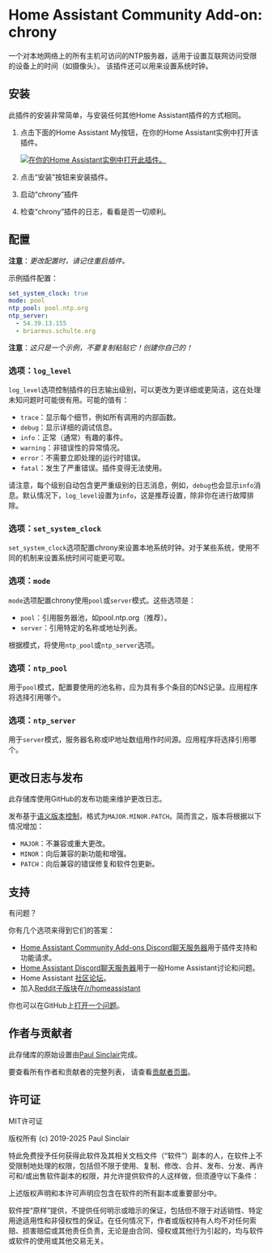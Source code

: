 # Home Assistant Community Add-on: chrony

一个对本地网络上的所有主机可访问的NTP服务器，适用于设置互联网访问受限的设备上的时间（如摄像头）。
该插件还可以用来设置系统时钟。

## 安装

此插件的安装非常简单，与安装任何其他Home Assistant插件的方式相同。

1. 点击下面的Home Assistant My按钮，在你的Home Assistant实例中打开该插件。

   [![在你的Home Assistant实例中打开此插件。][addon-badge]][addon]

1. 点击“安装”按钮来安装插件。
1. 启动“chrony”插件
1. 检查“chrony”插件的日志，看看是否一切顺利。

## 配置

**注意**：_更改配置时，请记住重启插件。_

示例插件配置：

```yaml
set_system_clock: true
mode: pool
ntp_pool: pool.ntp.org
ntp_server:
  - 54.39.13.155
  - briareus.schulte.org
```

**注意**：_这只是一个示例，不要复制粘贴它！创建你自己的！_

### 选项：`log_level`

`log_level`选项控制插件的日志输出级别，可以更改为更详细或更简洁，这在处理未知问题时可能很有用。可能的值有：

- `trace`：显示每个细节，例如所有调用的内部函数。
- `debug`：显示详细的调试信息。
- `info`：正常（通常）有趣的事件。
- `warning`：非错误性的异常情况。
- `error`：不需要立即处理的运行时错误。
- `fatal`：发生了严重错误。插件变得无法使用。

请注意，每个级别自动包含更严重级别的日志消息，例如，`debug`也会显示`info`消息。默认情况下，`log_level`设置为`info`，这是推荐设置，除非你在进行故障排除。

### 选项：`set_system_clock`

`set_system_clock`选项配置chrony来设置本地系统时钟。对于某些系统，使用不同的机制来设置系统时间可能更可取。

### 选项：`mode`

`mode`选项配置chrony使用`pool`或`server`模式。这些选项是：

- `pool`：引用服务器池，如pool.ntp.org（推荐）。
- `server`：引用特定的名称或地址列表。

根据模式，将使用`ntp_pool`或`ntp_server`选项。

### 选项：`ntp_pool`

用于`pool`模式，配置要使用的池名称，应为具有多个条目的DNS记录。应用程序将选择引用哪个。

### 选项：`ntp_server`

用于`server`模式，服务器名称或IP地址数组用作时间源。应用程序将选择引用哪个。

## 更改日志与发布

此存储库使用GitHub的发布功能来维护更改日志。

发布基于[语义版本控制][semver]，格式为`MAJOR.MINOR.PATCH`。简而言之，版本将根据以下情况增加：

- `MAJOR`：不兼容或重大更改。
- `MINOR`：向后兼容的新功能和增强。
- `PATCH`：向后兼容的错误修复和软件包更新。

## 支持

有问题？

你有几个选项来得到它们的答案：

- [Home Assistant Community Add-ons Discord聊天服务器][discord]用于插件支持和功能请求。
- [Home Assistant Discord聊天服务器][discord-ha]用于一般Home Assistant讨论和问题。
- Home Assistant [社区论坛][forum]。
- 加入[Reddit子版块][reddit]在[/r/homeassistant][reddit]

你也可以在GitHub上[打开一个问题][issue]。

## 作者与贡献者

此存储库的原始设置由[Paul Sinclair][sinclairpaul]完成。

要查看所有作者和贡献者的完整列表，
请查看[贡献者页面][contributors]。

## 许可证

MIT许可证

版权所有 (c) 2019-2025 Paul Sinclair

特此免费授予任何获得此软件及其相关文档文件（“软件”）副本的人，在软件上不受限制地处理的权限，包括但不限于使用、复制、修改、合并、发布、分发、再许可和/或出售软件副本的权限，并允许提供软件的人这样做，但须遵守以下条件：

上述版权声明和本许可声明应包含在软件的所有副本或重要部分中。

软件按“原样”提供，不提供任何明示或暗示的保证，包括但不限于对适销性、特定用途适用性和非侵权性的保证。在任何情况下，作者或版权持有人均不对任何索赔、损害赔偿或其他责任负责，无论是由合同、侵权或其他行为引起的，均与软件或软件的使用或其他交易无关。

[addon-badge]: https://my.home-assistant.io/badges/supervisor_addon.svg
[addon]: https://my.home-assistant.io/redirect/supervisor_addon/?addon=a0d7b954_chrony&repository_url=https%3A%2F%2Fgithub.com%2Fhassio-addons%2Frepository
[contributors]: https://github.com/hassio-addons/addon-chrony/graphs/contributors
[discord-ha]: https://discord.gg/c5DvZ4e
[discord]: https://discord.me/hassioaddons
[forum]: https://community.home-assistant.io/t/community-hass-io-xxxxx/xxxxx
[issue]: https://github.com/hassio-addons/addon-chrony/issues
[reddit]: https://reddit.com/r/homeassistant
[releases]: https://github.com/hassio-addons/addon-chrony/releases
[semver]: http://semver.org/spec/v2.0.0.htm
[sinclairpaul]: https://github.com/sinclairpaul